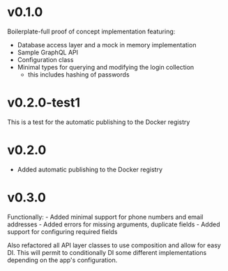 # v0.1.0
Boilerplate-full proof of concept implementation featuring:
- Database access layer and a mock in memory implementation
- Sample GraphQL API
- Configuration class
- Minimal types for querying and modifying the login collection
    - this includes hashing of passwords

# v0.2.0-test1
This is a test for the automatic publishing to the Docker registry

# v0.2.0
* Added automatic publishing to the Docker registry

# v0.3.0
Functionally:
    - Added minimal support for phone numbers and email addresses
    - Added errors for missing arguments, duplicate fields
    - Added support for configuring required fields 

Also refactored all API layer classes to use composition and
allow for easy DI. This will permit to conditionally DI some
different implementations depending on the app's configuration.
